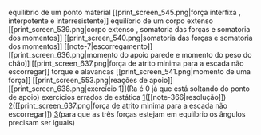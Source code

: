 
equilíbrio de um ponto material
[[print_screen_545.png|força  interfixa , interpotente e interresistente]]
equilíbrio de um corpo extenso
	[[print_screen_539.png|corpo extenso , somatoria das forças e somatoria dos momentos]]
	[[print_screen_540.png|somatoria das forças e somatoria dos momentos]]
	[[note-7|escorregamento]]
		[[print_screen_636.png|momento do apoio parede e momento do peso do chão]]
		[[print_screen_637.png|força de atrito minima para a escada não escorregar]]
	torque e alavancas
		 [[print_screen_541.png|momento de uma força]]
    [[print_screen_553.png|reações de apoio]]
	    [[print_screen_638.png|exercício 1]](Ra é 0 já que está soltando do ponto de apoio)
 exercícios errados de estática
	[1](https://www.qconcursos.com/questoes-militares/questoes/75fbdeb8-55)([[note-366|resolução]])
	[2](https://www.qconcursos.com/questoes-militares/questoes/44efc37e-53)([[print_screen_637.png|força de atrito minima para a escada não escorregar]])
	[3](https://www.qconcursos.com/questoes-militares/questoes/aceb7b98-dc)(para que as três forças estejam em equiíbrio os ângulos precisam ser iguais)


